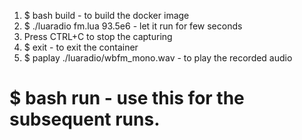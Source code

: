 
1) $ bash build - to build the docker image
2) $ ./luaradio fm.lua 93.5e6 - let it run for few seconds
3) Press CTRL+C to stop the capturing
4) $ exit - to exit the container  
5) $ paplay ./luaradio/wbfm_mono.wav - to play the recorded audio

#  $ bash run - use this for the subsequent runs.
